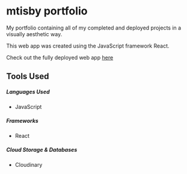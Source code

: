 <h1>mtisby portfolio</h1>

<p>My portfolio containing all of my completed and deployed projects in a visually aesthetic way. 

This web app was created using the JavaScript framework React. 
    
 Check out the fully deployed web app <a href="https://mtisby.github.io/mtisby-website/">here</a>
</p>

<h2>Tools Used</h2>

<h5>Languages Used</h5>
<ul>
    <li>JavaScript</li>
</ul>

<h5>Frameworks</h5>
<ul>
    <li>React</li>
</ul>

<h5>Cloud Storage & Databases</h5>
<ul>
    <li>Cloudinary</li>
</ul>

